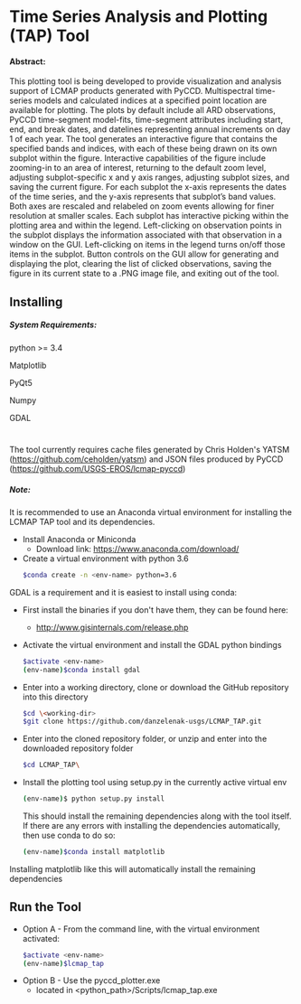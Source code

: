 # Time Series Analysis and Plotting (TAP) Tool

#### Abstract:

This plotting tool is being developed to provide visualization and
analysis support of LCMAP products generated with PyCCD.  Multispectral
time-series models and calculated indices at a specified point location
are available for plotting.  The
plots by default include all ARD observations, PyCCD time-segment
model-fits, time-segment attributes including start, end, and break
dates, and datelines representing annual increments on day 1 of each
year.  The tool generates an interactive figure that contains the
specified bands and indices, with each of these being drawn on its
own subplot within the figure.   Interactive capabilities of the figure
include zooming-in to an area of interest, returning to the default
zoom level, adjusting subplot-specific x and y axis ranges, adjusting
subplot sizes, and saving the current figure.  For each subplot the
x-axis represents the dates of the time series, and the y-axis
represents that subplot’s band values.  Both axes are rescaled and
relabeled on zoom events allowing for finer resolution at smaller
scales.  Each subplot has interactive picking within the plotting area
and within the legend.  Left-clicking on observation points
in the subplot displays the information associated with that
observation in a window on the GUI.  Left-clicking on items in the
legend turns on/off those items in the subplot.  Button controls on
the GUI allow for generating and displaying the plot, clearing the
list of clicked observations, saving the figure in its current state
to a .PNG image file, and exiting out of the tool.

## Installing

##### System Requirements:

python >= 3.4

Matplotlib

PyQt5

Numpy

GDAL
#

The tool currently requires cache files generated by Chris Holden's YATSM (https://github.com/ceholden/yatsm)
and JSON files produced by PyCCD (https://github.com/USGS-EROS/lcmap-pyccd)

##### Note:
It is recommended to use an Anaconda virtual environment for installing
the LCMAP TAP tool and its dependencies.


* Install Anaconda or Miniconda
  * Download link: https://www.anaconda.com/download/
* Create a virtual environment with python 3.6
    ```bash
    $conda create -n <env-name> python=3.6
    ```

GDAL is a requirement and it is easiest to install using conda:

* First install the binaries if you don't have them, they can be found here:
    * http://www.gisinternals.com/release.php
* Activate the virtual environment and install the GDAL python bindings
    ```bash
    $activate <env-name>
    (env-name)$conda install gdal
    ```
* Enter into a working directory, clone or download the GitHub
repository into this directory
    ```bash
    $cd \<working-dir>
    $git clone https://github.com/danzelenak-usgs/LCMAP_TAP.git
    ```
* Enter into the cloned repository folder, or unzip and enter into the
downloaded repository folder

    ```bash
    $cd LCMAP_TAP\
    ```
* Install the plotting tool using setup.py in the currently active
virtual env
    ```bash
    (env-name)$ python setup.py install
    ```
    This should install the remaining dependencies along with the tool
itself.  If there are any errors with installing the dependencies
automatically, then use conda to do so:

    ```bash
    (env-name)$conda install matplotlib
    ```

Installing matplotlib like this will automatically install the remaining
dependencies


## Run the Tool

* Option A - From the command line, with the virtual environment activated:
    ```bash
    $activate <env-name>
    (env-name)$lcmap_tap
    ```
* Option B - Use the pyccd_plotter.exe
    * located in <python_path>/Scripts/lcmap_tap.exe



